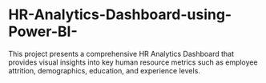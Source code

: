 # HR-Analytics-Dashboard-using-Power-BI-
This project presents a comprehensive HR Analytics Dashboard that provides visual insights into key human resource metrics such as employee attrition, demographics, education, and experience levels. 

